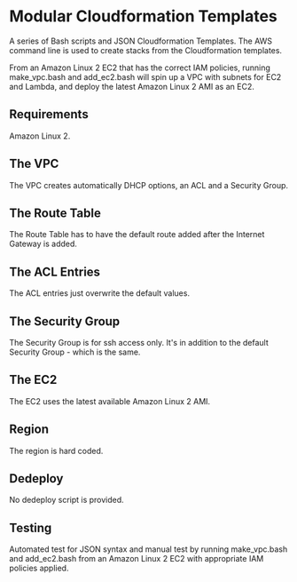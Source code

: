 Modular Cloudformation Templates
================================

A series of Bash scripts and JSON Cloudformation Templates. The AWS command line is used to create stacks from the Cloudformation templates. 

From an Amazon Linux 2 EC2 that has the correct IAM policies, running make_vpc.bash and add_ec2.bash will spin up a VPC with subnets for EC2 and Lambda, and deploy the latest Amazon Linux 2 AMI as an EC2.

Requirements
------------
Amazon Linux 2.


The VPC
-------
The VPC creates automatically DHCP options, an ACL and a Security Group. 


The Route Table
---------------
The Route Table has to have the default route added after the Internet Gateway is added. 


The ACL Entries
---------------
The ACL entries just overwrite the default values.


The Security Group
------------------
The Security Group is for ssh access only. It's in addition to the default Security Group - which is the same. 

The EC2
-------
The EC2 uses the latest available Amazon Linux 2 AMI. 

Region
------
The region is hard coded. 

Dedeploy
--------
No dedeploy script is provided. 

Testing
-------
Automated test for JSON syntax and manual test by running make_vpc.bash and add_ec2.bash from an Amazon Linux 2 EC2 with appropriate IAM policies applied. 
